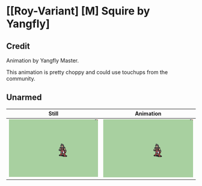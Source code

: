 # [\[Roy-Variant\] \[M\] Squire by Yangfly]

## Credit

Animation by Yangfly Master.

This animation is pretty choppy and could use touchups from the community.
	
## Unarmed

| Still | Animation |
| :---: | :-------: |
| ![Unarmed still](./Unarmed_000.png) | ![Unarmed animation](./Unarmed.gif) |
